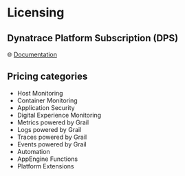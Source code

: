 # Licensing

## Dynatrace Platform Subscription (DPS)

🌐 [Documentation](https://docs.dynatrace.com/docs/manage/dynatrace-platform-subscription)

## Pricing categories

* Host Monitoring
* Container Monitoring
* Application Security
* Digital Experience Monitoring
* Metrics powered by Grail
* Logs powered by Grail
* Traces powered by Grail
* Events powered by Grail
* Automation
* AppEngine Functions
* Platform Extensions
